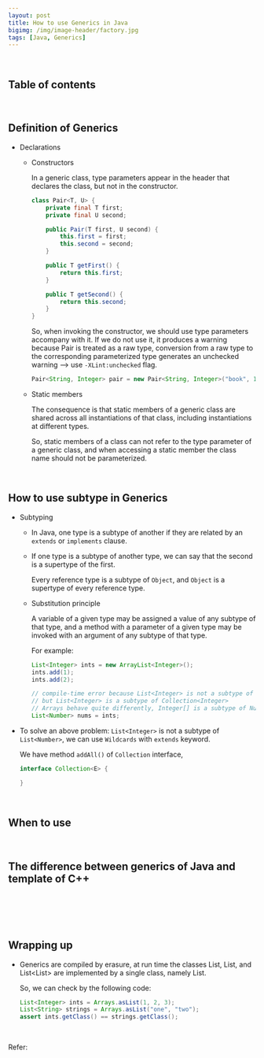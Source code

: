 ```yaml
---
layout: post
title: How to use Generics in Java
bigimg: /img/image-header/factory.jpg
tags: [Java, Generics]
---
```




<br>

## Table of contents





<br>

## Definition of Generics

- Declarations

    - Constructors

        In a generic class, type parameters appear in the header that declares the class, but not in the constructor.

        ```Java
        class Pair<T, U> {
            private final T first;
            private final U second;

            public Pair(T first, U second) { 
                this.first = first; 
                this.second = second;    
            }

            public T getFirst() {
                return this.first;
            }

            public T getSecond() {
                return this.second;
            }
        }
        ```

        So, when invoking the constructor, we should use type parameters accompany with it. If we do not use it, it produces a warning because Pair is treated as a raw type, conversion from a raw type to the corresponding parameterized type generates an unchecked warning --> use ```-XLint:unchecked``` flag.

        ```Java
        Pair<String, Integer> pair = new Pair<String, Integer>("book", 10);
        ```

    - Static members

        The consequence is that static members of a generic class are shared across all instantiations of that class, including instantiations at different types.

        So, static members of a class can not refer to the type parameter of a generic class, and when accessing a static member the class name should not be parameterized.

<br>

## How to use subtype in Generics
- Subtyping

    - In Java, one type is a subtype of another if they are related by an ```extends``` or ```implements``` clause.
    - If one type is a subtype of another type, we can say that the second is a supertype of the first.

        Every reference type is a subtype of ```Object```, and ```Object``` is a supertype of every reference type.

    - Substitution principle

        A variable of a given type may be assigned a value of any subtype of that type, and a method with a parameter of a given type may be invoked with an argument of any subtype of that type.

        For example:

        ```Java
        List<Integer> ints = new ArrayList<Integer>();
        ints.add(1);
        ints.add(2);

        // compile-time error because List<Integer> is not a subtype of List<Number>
        // but List<Integer> is a subtype of Collection<Integer>
        // Arrays behave quite differently, Integer[] is a subtype of Number[].
        List<Number> nums = ints;       
        ```

- To solve an above problem: ```List<Integer>``` is not a subtype of ```List<Number>```, we can use ```Wildcards``` with ```extends``` keyword.

    We have method ```addAll()``` of ```Collection``` interface, 

    ```Java
    interface Collection<E> {

    }
    ```


<br>

## When to use






<br>

## The difference between generics of Java and template of C++






<br>

## 




<br>

## Wrapping up
- Generics are compiled by erasure, at run time the classes List<Integer>, List<String>, and List<List<String>> are implemented by a single class, namely List.
    
    So, we can check by the following code:

    ```java
    List<Integer> ints = Arrays.asList(1, 2, 3);
    List<String> strings = Arrays.asList("one", "two");
    assert ints.getClass() == strings.getClass();
    ```


<br>

Refer:


